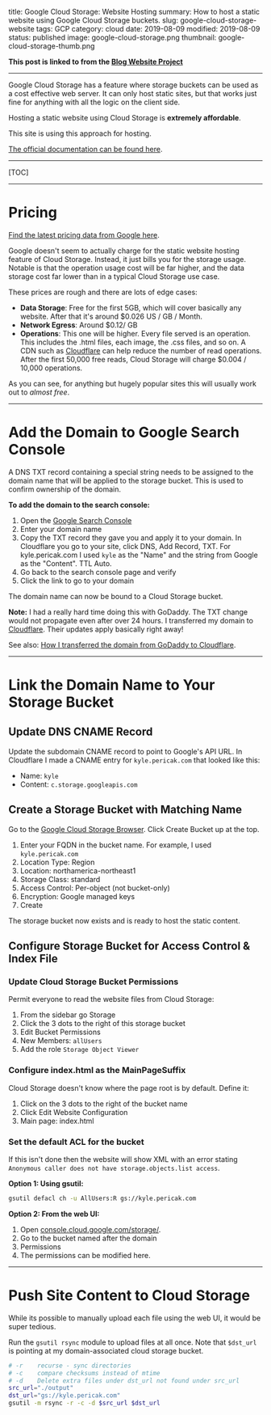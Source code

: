title: Google Cloud Storage: Website Hosting
summary: How to host a static website using Google Cloud Storage buckets.
slug: google-cloud-storage-website
tags: GCP
category: cloud
date: 2019-08-09
modified: 2019-08-09
status: published
image: google-cloud-storage.png
thumbnail: google-cloud-storage-thumb.png


**This post is linked to from the [Blog Website Project](/blog-website)**

---

Google Cloud Storage has a feature where storage buckets can be used as a cost
effective web server. It can only host static sites, but that works just fine
for anything with all the logic on the client side.

Hosting a static website using Cloud Storage is **extremely affordable**.

This site is using this approach for hosting.

[The official documentation can be found here](https://cloud.google.com/storage/docs/hosting-static-website).

---


[TOC]


---


# Pricing

[Find the latest pricing data from Google here](https://cloud.google.com/storage/pricing).

Google doesn't seem to actually charge for the static website hosting feature
of Cloud Storage. Instead, it just bills you for the storage usage. Notable is
that the operation usage cost will be far higher, and the data storage cost far
lower than in a typical Cloud Storage use case.

These prices are rough and there are lots of edge cases:

- **Data Storage**: Free for the first 5GB, which will cover basically any
  website. After that it's around  $0.026 US / GB / Month.
- **Network Egress**: Around $0.12/ GB
- **Operations**: This one will be higher. Every file served is an operation.
  This includes the .html files, each image, the .css files, and so on. A CDN
  such as [Cloudflare](https://dash.cloudflare.com/) can help reduce the number
  of read operations. After the first 50,000 free reads, Cloud Storage will
  charge $0.004 / 10,000 operations.

As you can see, for anything but hugely popular sites this will usually work
out to *almost free*.


---


# Add the Domain to Google Search Console

A DNS TXT record containing a special string needs to be assigned to the domain
name that will be applied to the storage bucket. This is used to confirm
ownership of the domain.

**To add the domain to the search console:**

1. Open the [Google Search Console](https://search.google.com/search-console/welcome)
1. Enter your domain name
1. Copy the TXT record they gave you and apply it to your domain. In Cloudflare
   you go to your site, click DNS, Add Record, TXT. For kyle.pericak.com I used
   `kyle` as the "Name" and the string from Google as the "Content". TTL Auto.
1. Go back to the search console page and verify
1. Click the link to go to your domain

The domain name can now be bound to a Cloud Storage bucket.

**Note:** I had a really hard time doing this with GoDaddy. The TXT change
would not propagate even after over 24 hours. I transferred my domain to
[Cloudflare](https://cloudflare.com/). Their updates apply basically right
away!

See also: [How I transferred the domain from GoDaddy to Cloudflare](/dns-xfer-godaddy-cloudflare).


---

# Link the Domain Name to Your Storage Bucket

## Update DNS CNAME Record

Update the subdomain CNAME record to point to Google's API URL.
In Cloudflare I made a CNAME entry for `kyle.pericak.com` that looked like
this:

- Name: `kyle`
- Content: `c.storage.googleapis.com`

## Create a Storage Bucket with Matching Name

Go to the [Google Cloud Storage Browser](https://console.cloud.google.com/storage/browser).
Click Create Bucket up at the top.

1. Enter your FQDN in the bucket name. For example, I used `kyle.pericak.com`
1. Location Type: Region
1. Location: northamerica-northeast1
1. Storage Class: standard
1. Access Control: Per-object (not bucket-only)
1. Encryption: Google managed keys
1. Create

The storage bucket now exists and is ready to host the static content.


## Configure Storage Bucket for Access Control & Index File

### Update Cloud Storage Bucket Permissions

Permit everyone to read the website files from Cloud Storage:

1. From the sidebar go Storage
1. Click the 3 dots to the right of this storage bucket
1. Edit Bucket Permissions
1. New Members: `allUsers`
1. Add the role `Storage Object Viewer`


### Configure index.html as the MainPageSuffix

Cloud Storage doesn't know where the page root is by default. Define it:

1. Click on the 3 dots to the right of the bucket name
1. Click Edit Website Configuration
1. Main page: index.html


### Set the default ACL for the bucket

If this isn't done then the website will show XML with an error stating
`Anonymous caller does not have storage.objects.list access`.

**Option 1: Using gsutil:**

```bash
gsutil defacl ch -u AllUsers:R gs://kyle.pericak.com
```

**Option 2: From the web UI:**

1. Open [console.cloud.google.com/storage/](https://console.cloud.google.com/storage/).
1. Go to the bucket named after the domain
1. Permissions
1. The permissions can be modified here.


---


# Push Site Content to Cloud Storage

While its possible to manually upload each file using the web UI, it would be
super tedious.

Run the `gsutil rsync` module to upload files at all once.
 Note that `$dst_url` is pointing at my domain-associated cloud storage bucket.

```bash
# -r    recurse - sync directories
# -c    compare checksums instead of mtime
# -d    Delete extra files under dst_url not found under src_url
src_url="./output"
dst_url="gs://kyle.pericak.com"
gsutil -m rsync -r -c -d $src_url $dst_url
```

